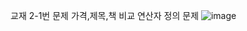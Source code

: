 교재 2-1번 문제
가격,제목,책 비교 연산자 정의 문제
![image](https://github.com/user-attachments/assets/501c80c8-df9e-4197-8e1b-f8c0fbbf46ec)
